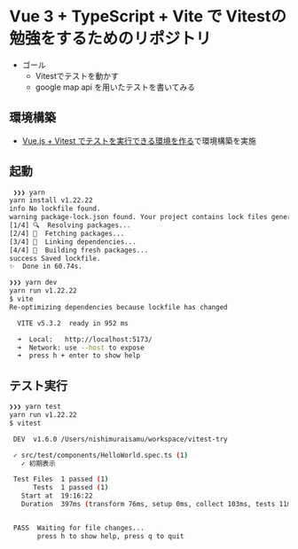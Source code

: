 # Vue 3 + TypeScript + Vite で Vitestの勉強をするためのリポジトリ
- ゴール
  - Vitestでテストを動かす
  - google map api を用いたテストを書いてみる
   
## 環境構築
- [Vue.js + Vitest でテストを実行できる環境を作る](https://qiita.com/_kt15_/items/e4a16b2ff2a96cda1d32)で環境構築を実施

## 起動

```sh
 ❯❯❯ yarn
yarn install v1.22.22
info No lockfile found.
warning package-lock.json found. Your project contains lock files generated by tools other than Yarn. It is advised not to mix package managers in order to avoid resolution inconsistencies caused by unsynchronized lock files. To clear this warning, remove package-lock.json.
[1/4] 🔍  Resolving packages...
[2/4] 🚚  Fetching packages...
[3/4] 🔗  Linking dependencies...
[4/4] 🔨  Building fresh packages...
success Saved lockfile.
✨  Done in 60.74s.

❯❯❯ yarn dev
yarn run v1.22.22
$ vite
Re-optimizing dependencies because lockfile has changed

  VITE v5.3.2  ready in 952 ms

  ➜  Local:   http://localhost:5173/
  ➜  Network: use --host to expose
  ➜  press h + enter to show help

```


## テスト実行

```sh
❯❯❯ yarn test
yarn run v1.22.22
$ vitest

 DEV  v1.6.0 /Users/nishimuraisamu/workspace/vitest-try

 ✓ src/test/components/HelloWorld.spec.ts (1)
   ✓ 初期表示

 Test Files  1 passed (1)
      Tests  1 passed (1)
   Start at  19:16:22
   Duration  397ms (transform 76ms, setup 0ms, collect 103ms, tests 11ms, environment 80ms, prepare 43ms)


 PASS  Waiting for file changes...
       press h to show help, press q to quit
```